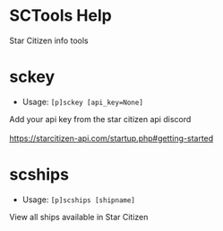 # SCTools Help

Star Citizen info tools

# sckey
 - Usage: `[p]sckey [api_key=None]`

Add your api key from the star citizen api discord<br/><br/>https://starcitizen-api.com/startup.php#getting-started

# scships
 - Usage: `[p]scships [shipname]`

View all ships available in Star Citizen

